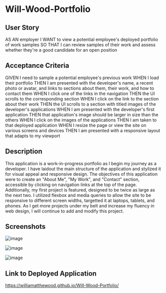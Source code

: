 # Will-Wood-Portfolio

## User Story

AS AN employer
I WANT to view a potential employee's deployed portfolio of work samples
SO THAT I can review samples of their work and assess whether they're a good candidate for an open position

## Acceptance Criteria

GIVEN I need to sample a potential employee's previous work
WHEN I load their portfolio
THEN I am presented with the developer's name, a recent photo or avatar, and links to sections about them, their work, and how to contact them
WHEN I click one of the links in the navigation
THEN the UI scrolls to the corresponding section
WHEN I click on the link to the section about their work
THEN the UI scrolls to a section with titled images of the developer's applications
WHEN I am presented with the developer's first application
THEN that application's image should be larger in size than the others
WHEN I click on the images of the applications
THEN I am taken to that deployed application
WHEN I resize the page or view the site on various screens and devices
THEN I am presented with a responsive layout that adapts to my viewport

## Description

This application is a work-in-progress portfolio as I begin my journey as a developer. I have laidout the main structure of the application and stylized it for visual appeal and responsive design. The objectives of this application were to create an "About Me", "My Work", and "Contact" section, accessible by clicking on navigation links at the top of the page. Additionally, my first project is featured, designed to be twice as large as the next two. I utilized flexbox and media queries to allow the site to be responsive to different screen widths, targetted it at laptops, tablets, and phones. As I get more projects under my belt and increase my fluency in web design, I will continue to add and modify this project. 

## Screenshots
![image](https://user-images.githubusercontent.com/112597870/222925674-b8669186-34b7-47f0-b070-e6eec6435b44.png)

![image](https://user-images.githubusercontent.com/112597870/222925679-bea6cb64-525b-4f71-923c-a3091b097fd4.png)

![image](https://user-images.githubusercontent.com/112597870/222925687-542fb2f0-c13f-4a55-ab2a-207c9d6d2ea9.png)

## Link to Deployed Application

https://williamatthewood.github.io/Will-Wood-Portfolio/


